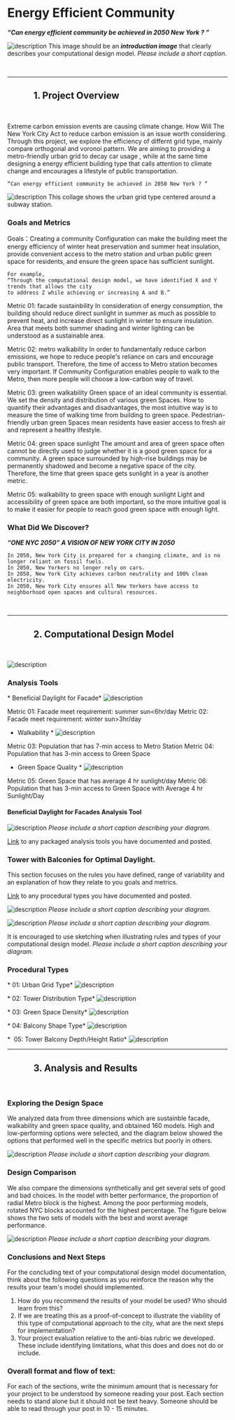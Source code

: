 # Energy Efficient Community 

***“Can energy efficient community be achieved in 2050 New York ? ”*** 

![description](..https://github.com/YuanEleanorLiu/XIM-GSAPP-Fa20/blob/main/src/projects/COLLAGE.jpg)
This image should be an ***introduction image*** that clearly describes your computational design model.
*Please include a short caption.*

<br />

***

## &nbsp;&nbsp;&nbsp;&nbsp;&nbsp;&nbsp;&nbsp;&nbsp;&nbsp;&nbsp;&nbsp;&nbsp;1. Project Overview

<br />

Extreme carbon emission events are causing climate change. How Will The New York City Act to reduce carbon emission is an issue worth considering. Through this project, we explore the efficiency of differnt grid type, mainly compare orthogonal and voronoi pattern. We are aiming to providing a metro-friendly urban grid to decay car usage , while at the same time designing a energy efficient building type that calls attention to climate change and encourages a lifestyle of public transportation. 


```
“Can energy efficient community be achieved in 2050 New York ? ”
```


![description](../images/Final_Project_Temple_Collage_Image.jpg)
This collage shows the urban grid type centered around a subway station.



### Goals and Metrics

Goals：Creating a community Configuration can make the building meet the energy efficiency of winter heat preservation and summer heat insulation, provide convenient access to the metro station and urban public green space for residents, and ensure the green space has sufficient sunlight.


```
For example,
“Through the computational design model, we have identified X and Y trends that allows the city
to address Z while achieving or increasing A and B.”
```

Metric 01: facade sustainbility
In consideration of energy consumption, the building should reduce direct sunlight in summer as much as possible to prevent heat, and increase direct sunlight in winter to ensure insulation. Area that meets both summer shading and winter lighting can be understood as a sustainable area.

Metric 02: metro walkability
In order to fundamentally reduce carbon emissions, we hope to reduce people's reliance on cars and encourage public transport. Therefore, the time of access to Metro station becomes very important. If Community Configuration enables people to walk to the Metro, then more people will choose a low-carbon way of travel.

Metric 03: green walkability
Green space of an ideal community is essential. We set the density and distribution of various green Spaces. How to quantify their advantages and disadvantages, the most intuitive way is to measure the time of walking time from building to green space. Pedestrian-friendly urban green Spaces mean residents have easier access to fresh air and represent a healthy lifestyle.

Metric 04: green space sunlight
The amount and area of green space often cannot be directly used to judge whether it is a good green space for a community. A green space surrounded by high-rise buildings may be permanently shadowed and become a negative space of the city. Therefore, the time that green space gets sunlight in a year is another metric.

Metric 05: walkability to green space with enough sunlight
Light and accessibility of green space are both important, so the more intuitive goal is to make it easier for people to reach good green space with enough light.

### What Did We Discover?


***“ONE NYC 2050” A VISION OF NEW YORK CITY IN 2050*** 

```
In 2050, New York City is prepared for a changing climate, and is no longer reliant on fossil fuels.
In 2050, New Yorkers no longer rely on cars.
In 2050, New York City achieves carbon neutrality and 100% clean electricity.
In 2050, New York City ensures all New Yorkers have access to neighborhood open spaces and cultural resources.
```


<br />

***

## &nbsp;&nbsp;&nbsp;&nbsp;&nbsp;&nbsp;&nbsp;&nbsp;&nbsp;&nbsp;&nbsp;&nbsp;2. Computational Design Model

<br />

![description](../images/PT_CompDesignModelDiagram.png)


### Analysis Tools
* Beneficial Daylight for Facade*
![description](../images/PT_SummaryAnalysisTool.png)

Metric 01: Facade meet requirement: summer sun<6hr/day
Metric 02: Facade meet requirement: winter sun>3hr/day 

* Walkability *
![description](../images/PT_SummaryAnalysisTool.png)

Metric 03: Population that has 7-min access to Metro Station
Metric 04: Population that has 3-min access to Green Space

* Green Space Quality *
![description](../images/PT_SummaryAnalysisTool.png)

Metric 05: Green Space that has average 4 hr sunlight/day 
Metric 06: Population that has 3-min access to Green Space with Average 4 hr Sunlight/Day



####  Beneficial Daylight for Facades Analysis Tool
![description](../images/PT_ExampleToolExplanation.png)
*Please include a short caption describing your diagram.*

[Link](https://github.com/XIM-GSAPP/XIM-GSAPP-Fa20/tree/main/src/tools) to any packaged analysis tools you have documented and posted.



### Tower with Balconies for Optimal Daylight.

This section focuses on the rules you have defined, range of variability and an explanation of how they relate to you goals and metrics. 

[Link](https://github.com/XIM-GSAPP/XIM-GSAPP-Fa20/tree/main/src/types) to any procedural types you have documented and posted.

![description](../images/PT_DiagramProceduralType.png)
*Please include a short caption describing your diagram.*

![description](../images/PT_DiagramProceduralTypeSketch.png)
*Please include a short caption describing your diagram.*

It is encouraged to use sketching when illustrating rules and types of your computational design model.
*Please include a short caption describing your diagram.*


### Procedural Types

* 01: Urban Grid Type*
![description](../images/PT_SummaryAnalysisTool.png)


* 02: Tower Distribution Type*
![description](../images/PT_SummaryAnalysisTool.png)

* 03: Green Space Density*
![description](../images/PT_SummaryAnalysisTool.png)

* 04: Balcony Shape Type*
![description](../images/PT_SummaryAnalysisTool.png)

*  05: Tower Balcony Depth/Height Ratio*
![description](../images/PT_SummaryAnalysisTool.png)
<br />

***

## &nbsp;&nbsp;&nbsp;&nbsp;&nbsp;&nbsp;&nbsp;&nbsp;&nbsp;&nbsp;&nbsp;&nbsp;3. Analysis and Results

<br />

### Exploring the Design Space

We analyzed data from three dimensions which are sustainble facade, walkability and green space quality, and obtained 160 models.
High and low-performing options were selected, and the diagram below showed the options that performed well in the specific metrics but poorly in others.

![description](../images/PT_PerformanceSummarySlide.png)
*Please include a short caption describing your diagram.*

### Design Comparison

We also compare the dimensions synthetically and get several sets of good and bad choices. In the model with better performance, the proportion of radial Metro block is the highest. Among the poor performing models, rotated NYC blocks accounted for the highest percentage. The figure below shows the two sets of models with the best and worst average performance.

![description](../images/PT_PerformanceSummarySlide.png)
*Please include a short caption describing your diagram.*


### Conclusions and Next Steps

For the concluding text of your computational design model documentation, think about the following questions as you reinforce the reason why the results your team's model should implemented.

1. How do you recommend the results of your model be used? Who should learn from this?
1. If we are treating this as a proof-of-concept to illustrate the viability of this type of computational approach to the city, what are the next steps for implementation?
1. Your project evaluation relative to the anti-bias rubric we developed. These include identifying limitations, what this does and does not do or include.


### Overall format and flow of text:

For each of the sections, write the minimum amount that is necessary for your project to be understood by someone reading your post. Each section needs to stand alone but it should not be text heavy. Someone should be able to read through your post in 10 - 15 minutes.

